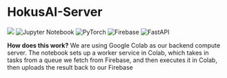 # HokusAI-Server
![](https://img.shields.io/badge/-Google%20Colab-orange?style=for-the-badge&logo=google%20colab)
![Jupyter Notebook](https://img.shields.io/badge/jupyter-%23FA0F00.svg?style=for-the-badge&logo=jupyter&logoColor=white)
![PyTorch](https://img.shields.io/badge/PyTorch-%23EE4C2C.svg?style=for-the-badge&logo=PyTorch&logoColor=white)
![Firebase](https://img.shields.io/badge/firebase-%23039BE5.svg?style=for-the-badge&logo=firebase)
![FastAPI](https://img.shields.io/badge/FastAPI-005571?style=for-the-badge&logo=fastapi)

**How does this work?**
We are using Google Colab as our backend compute server. The notebook sets up a worker service in Colab, which takes in tasks from a queue we fetch from Firebase, and then executes it in Colab, then uploads the result back to our Firebase
